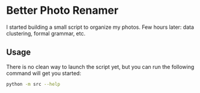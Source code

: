 # Better Photo Renamer

I started building a small script to organize my photos. Few hours later: data clustering, formal grammar, etc.

## Usage

There is no clean way to launch the script yet, but you can run the following command will get you started:

```bash
python -m src --help
```